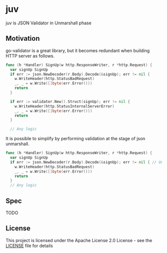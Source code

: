 # juv
juv is JSON Validator in Unmarshall phase

## Motivation

go-validator is a great library, but it becomes redundant when building HTTP server as follows.

```go
func (h *Handler) SignUp(w http.ResponseWriter, r *http.Request) {
  var signUp SignUp
  if err := json.NewDecoder(r.Body).Decode(&signUp); err != nil {
    w.WriteHeader(http.StatusBadRequest)
    _, _ = w.Write([]byte(err.Error()))
    return
  }

  if err := validator.New().Struct(signUp); err != nil {
    w.WriteHeader(http.StatusInternalServerError)
    _, _ = w.Write([]byte(err.Error()))
    return
  }

  // Any logic
```

It is possible to simplify by performing validation at the stage of json unmarshall.

```go
func (h *Handler) SignUp(w http.ResponseWriter, r *http.Request) {
  var signUp SignUp
  if err := json.NewDecoder(r.Body).Decode(&signUp); err != nil { // Unmarshall and Validation
    w.WriteHeader(http.StatusBadRequest)
    _, _ = w.Write([]byte(err.Error()))
    return
  }
  // Any logic
```


## Spec

TODO


## License

This project is licensed under the Apache License 2.0 License - see the [LICENSE](LICENSE) file for details
